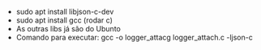 - sudo apt install libjson-c-dev
- sudo apt install gcc (rodar c)
- As outras libs já são do Ubunto
- Comando para executar: gcc -o logger_attacg logger_attach.c -ljson-c
